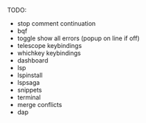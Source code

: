 TODO:
- stop comment continuation
- bqf
- toggle show all errors (popup on line if off)
- telescope keybindings
- whichkey keybindings
- dashboard
- lsp
- lspinstall
- lspsaga
- snippets
- terminal
- merge conflicts
- dap
